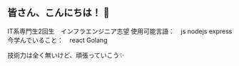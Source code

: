 ## 皆さん、こんにちは！ 👋

IT系専門生2回生　インフラエンジニア志望
使用可能言語：　js nodejs express 
今学んでいること：　react Golang

技術力は全く無いけど、頑張っていこう✨️

<!--
**86shin/86shin** is a ✨ _special_ ✨ repository because its `README.md` (this file) appears on your GitHub profile.

Here are some ideas to get you started:

- 🔭 I’m currently working on ...
- 🌱 I’m currently learning ...
- 👯 I’m looking to collaborate on ...
- 🤔 I’m looking for help with ...
- 💬 Ask me about ...
- 📫 How to reach me: ...
- 😄 Pronouns: ...
- ⚡ Fun fact: ...
-->

